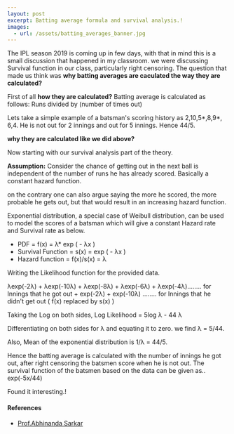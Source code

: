 ```yaml
---
layout: post
excerpt: Batting average formula and survival analysis.!
images:
  - url: /assets/batting_averages_banner.jpg
---
```


The IPL season 2019 is coming up in few days, with that in mind this is a small discussion that happened in my classroom. we were discussing Survival function in our class, particularly right censoring. The question that made us think was **why batting averages are caculated the way they are calculated?**

First of all **how they are calculated?**
Batting average is calculated as follows: Runs divided by (number of times out)

Lets take a simple example of a batsman's scoring history as 2,10,5*,8,9*, 6,4. He is not out for 2 innings and out for 5 innings. Hence 44/5.

**why they are calculated like we did above?**

Now starting with our survival analysis part of the theory. 

**Assumption:** Consider the chance of getting out in the next ball is independent of the number of runs he has already scored. Basically a constant hazard function. 

on the contrary one can also argue saying the more he scored, the more probable he gets out, but that would result in an increasing hazard function.

Exponential distribution, a special case of Weibull distribution, can be used to model the scores of a batsman which will give a constant Hazard rate and Survival rate as below.

* PDF = f(x) = λ* exp ( - λx )
* Survival Function = s(x) = exp ( - λx )
* Hazard function = f(x)/s(x) = λ

Writing the Likelihood function for the provided data.

λexp(-2λ) + λexp(-10λ) + λexp(-8λ) + λexp(-6λ) + λexp(-4λ)........ for Innings that he got out + exp(-2λ) + exp(-10λ) ........ for Innings that he didn't get out ( f(x) replaced by s(x) )

Taking the Log on both sides, Log Likelihood = 5log λ - 44 λ

Differentiating on both sides for λ and equating it to zero. we find λ = 5/44.

Also, Mean of the exponential distribution is 1/λ = 44/5.

Hence the batting average is calculated with the number of innings he got out, after right censoring the batsmen score when he is not out. The survival function of the batsmen based on the data can be given as.. exp(-5x/44)

Found it interesting.!

#### References

* [Prof.Abhinanda Sarkar ](http://mgmt.iisc.ac.in/newwordpress/abhinanda-sarkar/)
